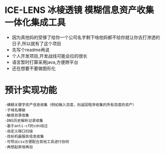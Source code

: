 # ICE-LENS 冰棱透镜 模糊信息资产收集一体化集成工具
- 因为真他妈的受够了给你一个公司名字剩下啥他妈都不给你就让你去打渗透的日子,所以就有了这个项目
- 先写个readme再说
- 个人开发项目,开发战线可能会拉的很长
- 语言暂时打算采用java,方便跨平台
- 还在想要不要做图形化
# 预计实现功能
    ·模糊关键字资产信息收集（例如输入百度，则返回程序收集的所有百度的资产）
    ·子域名爆破  
    ·敏感目录收集 
    ·DNS历史解析记录收集
    ·基于anti-cf的cdn绕过
    ·自定义端口扫描
    ·目标机器服务信息收集
    ·可导出csv方便配合其他工具进行协同
    ·再想起来啥再加

